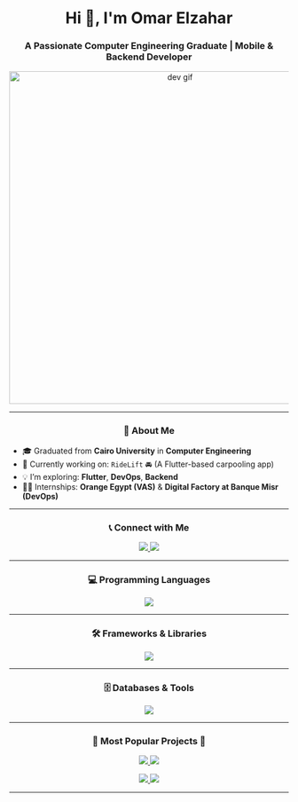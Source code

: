 <h1 align="center">Hi 👋, I'm Omar Elzahar</h1>
<h3 align="center">A Passionate Computer Engineering Graduate | Mobile & Backend Developer</h3>

<p align="center">
  <img src="https://cdn.dribbble.com/users/1162077/screenshots/3848914/media/320984a9ca58b3c73274c9f1366bba2f.gif" alt="dev gif" width="600"/>
</p>

---

<h3 align="center">🧠 About Me</h3>

- 🎓 Graduated from **Cairo University** in **Computer Engineering**
- 🔭 Currently working on: `RideLift` 🚘 (A Flutter-based carpooling app)
- 💡 I’m exploring: **Flutter**, **DevOps**, **Backend**
- 👨‍💻 Internships: **Orange Egypt (VAS)** & **Digital Factory at Banque Misr (DevOps)** 

---

<h3 align="center">📞 Connect with Me</h3>

<p align="center">
  <a href="https://linkedin.com/in/omar-elzahar-a8a35623a" target="_blank">
    <img src="https://img.shields.io/badge/LinkedIn-blue?style=for-the-badge&logo=linkedin" />
  </a>
  <a href="mailto:omarshelzahar@gmail.com">
    <img src="https://img.shields.io/badge/Gmail-red?style=for-the-badge&logo=gmail" />
  </a>
</p>

---

<h3 align="center">💻 Programming Languages</h3>

<p align="center">
  <img src="https://skillicons.dev/icons?i=dart,java,c,cpp,cs,python,javascript,matlab&perline=8" />
</p>

---

<h3 align="center">🛠️ Frameworks & Libraries</h3>

<p align="center">
  <img src="https://skillicons.dev/icons?i=flutter,nodejs,express,spring,selenium&perline=6" />
</p>

---

<h3 align="center">🗄️ Databases & Tools</h3>

<p align="center">
  <img src="https://skillicons.dev/icons?i=mysql,firebase,git,github,linux,figma,vscode,docker,aws,jenkins,opencv&perline=8" />
</p>

---

<!-- <h3 align="center">🔥 GitHub Stats</h3>

<p align="center">
  <img src="https://github-readme-stats.vercel.app/api?username=omarelzahar02&theme=tokyonight&show_icons=true" height="180"/>
  <img src="https://github-readme-streak-stats.herokuapp.com/?user=omarelzahar02&theme=tokyonight" height="180"/>
</p>

<p align="center">
  <img src="https://github-readme-stats.vercel.app/api/top-langs/?username=omarelzahar02&layout=compact&theme=tokyonight" />
</p>

--- -->


<h3 align="center">🌟 Most Popular Projects 🌟</h3>

<p align="center">
  <a href="https://github.com/omarelzahar02/cReddit-CrossPlatform">
    <img src="https://github-readme-stats.vercel.app/api/pin/?username=omarelzahar02&repo=cReddit-CrossPlatform&theme=tokyonight" />
  </a>
  <a href="https://github.com/omarelzahar02/License-Plate-Recognition">
    <img src="https://github-readme-stats.vercel.app/api/pin/?username=omarelzahar02&repo=License-Plate-Recognition&theme=tokyonight" />
  </a>
</p>

<p align="center">
  <a href="https://github.com/omarelzahar02/Online-Collaborative-Text-Editor">
    <img src="https://github-readme-stats.vercel.app/api/pin/?username=omarelzahar02&repo=Online-Collaborative-Text-Editor&theme=tokyonight" />
  </a>
  <a href="https://github.com/omarelzahar02/Desktop-Learning-Platform">
    <img src="https://github-readme-stats.vercel.app/api/pin/?username=omarelzahar02&repo=Desktop-Learning-Platform&theme=tokyonight" />
  </a>
</p>

---